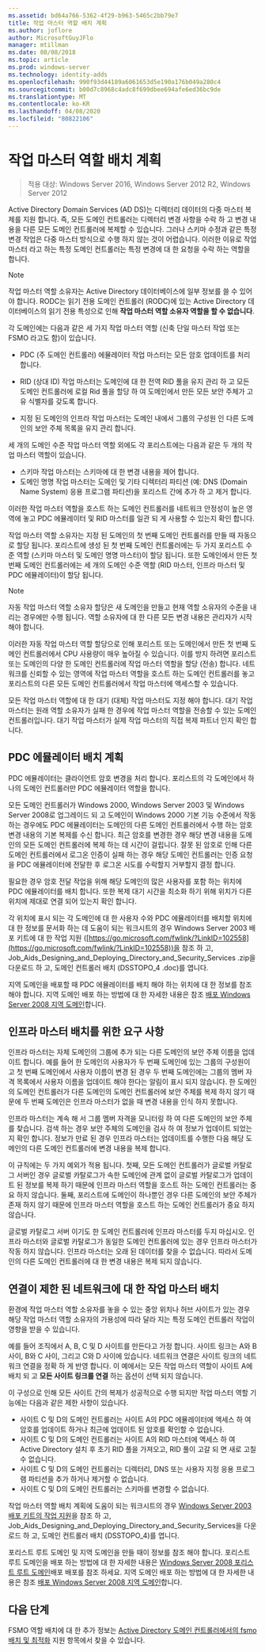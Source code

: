 ```yaml
---
ms.assetid: bd64a766-5362-4f29-b963-5465c2bb79e7
title: 작업 마스터 역할 배치 계획
ms.author: joflore
author: MicrosoftGuyJFlo
manager: mtillman
ms.date: 08/08/2018
ms.topic: article
ms.prod: windows-server
ms.technology: identity-adds
ms.openlocfilehash: 990f93d44189a6061653d5e190a176b049a280c4
ms.sourcegitcommit: b00d7c8968c4adc8f699dbee694afe6ed36bc9de
ms.translationtype: MT
ms.contentlocale: ko-KR
ms.lasthandoff: 04/08/2020
ms.locfileid: "80822106"
---
```

# <a name="planning-operations-master-role-placement"></a>작업 마스터 역할 배치 계획

>적용 대상: Windows Server 2016, Windows Server 2012 R2, Windows Server 2012

Active Directory Domain Services (AD DS)는 디렉터리 데이터의 다중 마스터 복제를 지원 합니다. 즉, 모든 도메인 컨트롤러는 디렉터리 변경 사항을 수락 하 고 변경 내용을 다른 모든 도메인 컨트롤러에 복제할 수 있습니다. 그러나 스키마 수정과 같은 특정 변경 작업은 다중 마스터 방식으로 수행 하지 않는 것이 어렵습니다. 이러한 이유로 작업 마스터 라고 하는 특정 도메인 컨트롤러는 특정 변경에 대 한 요청을 수락 하는 역할을 합니다.  
  
> [!NOTE]  
> 작업 마스터 역할 소유자는 Active Directory 데이터베이스에 일부 정보를 쓸 수 있어야 합니다. RODC는 읽기 전용 도메인 컨트롤러 (RODC)에 있는 Active Directory 데이터베이스의 읽기 전용 특성으로 인해 **작업 마스터 역할 소유자 역할을 할 수 없습니다**.  
  
각 도메인에는 다음과 같은 세 가지 작업 마스터 역할 (신축 단일 마스터 작업 또는 FSMO 라고도 함)이 있습니다.  
  
- PDC (주 도메인 컨트롤러) 에뮬레이터 작업 마스터는 모든 암호 업데이트를 처리 합니다.  

- RID (상대 ID) 작업 마스터는 도메인에 대 한 전역 RID 풀을 유지 관리 하 고 모든 도메인 컨트롤러에 로컬 Rid 풀을 할당 하 여 도메인에서 만든 모든 보안 주체가 고유 식별자를 갖도록 합니다.  
- 지정 된 도메인의 인프라 작업 마스터는 도메인 내에서 그룹의 구성원 인 다른 도메인의 보안 주체 목록을 유지 관리 합니다.  

세 개의 도메인 수준 작업 마스터 역할 외에도 각 포리스트에는 다음과 같은 두 개의 작업 마스터 역할이 있습니다.  
  
- 스키마 작업 마스터는 스키마에 대 한 변경 내용을 제어 합니다.  
- 도메인 명명 작업 마스터는 도메인 및 기타 디렉터리 파티션 (예: DNS (Domain Name System) 응용 프로그램 파티션)을 포리스트 간에 추가 하 고 제거 합니다.  
  
이러한 작업 마스터 역할을 호스트 하는 도메인 컨트롤러를 네트워크 안정성이 높은 영역에 놓고 PDC 에뮬레이터 및 RID 마스터를 일관 되 게 사용할 수 있는지 확인 합니다.  
  
작업 마스터 역할 소유자는 지정 된 도메인의 첫 번째 도메인 컨트롤러를 만들 때 자동으로 할당 됩니다. 포리스트에 생성 된 첫 번째 도메인 컨트롤러에는 두 가지 포리스트 수준 역할 (스키마 마스터 및 도메인 명명 마스터)이 할당 됩니다. 또한 도메인에서 만든 첫 번째 도메인 컨트롤러에는 세 개의 도메인 수준 역할 (RID 마스터, 인프라 마스터 및 PDC 에뮬레이터)이 할당 됩니다.  
  
> [!NOTE]  
> 자동 작업 마스터 역할 소유자 할당은 새 도메인을 만들고 현재 역할 소유자의 수준을 내리는 경우에만 수행 됩니다. 역할 소유자에 대 한 다른 모든 변경 내용은 관리자가 시작 해야 합니다.  
  
이러한 자동 작업 마스터 역할 할당으로 인해 포리스트 또는 도메인에서 만든 첫 번째 도메인 컨트롤러에서 CPU 사용량이 매우 높아질 수 있습니다. 이를 방지 하려면 포리스트 또는 도메인의 다양 한 도메인 컨트롤러에 작업 마스터 역할을 할당 (전송) 합니다. 네트워크를 신뢰할 수 있는 영역에 작업 마스터 역할을 호스트 하는 도메인 컨트롤러를 놓고 포리스트의 다른 모든 도메인 컨트롤러에서 작업 마스터에 액세스할 수 있습니다.  
  
모든 작업 마스터 역할에 대 한 대기 (대체) 작업 마스터도 지정 해야 합니다. 대기 작업 마스터는 원래 역할 소유자가 실패 한 경우에 작업 마스터 역할을 전송할 수 있는 도메인 컨트롤러입니다. 대기 작업 마스터가 실제 작업 마스터의 직접 복제 파트너 인지 확인 합니다.  
  
## <a name="planning-the-pdc-emulator-placement"></a>PDC 에뮬레이터 배치 계획

PDC 에뮬레이터는 클라이언트 암호 변경을 처리 합니다. 포리스트의 각 도메인에서 하나의 도메인 컨트롤러만 PDC 에뮬레이터 역할을 합니다.  
  
모든 도메인 컨트롤러가 Windows 2000, Windows Server 2003 및 Windows Server 2008로 업그레이드 되 고 도메인이 Windows 2000 기본 기능 수준에서 작동 하는 경우에도 PDC 에뮬레이터는 도메인의 다른 도메인 컨트롤러에서 수행 하는 암호 변경 내용의 기본 복제를 수신 합니다. 최근 암호를 변경한 경우 해당 변경 내용을 도메인의 모든 도메인 컨트롤러에 복제 하는 데 시간이 걸립니다. 잘못 된 암호로 인해 다른 도메인 컨트롤러에서 로그온 인증이 실패 하는 경우 해당 도메인 컨트롤러는 인증 요청을 PDC 에뮬레이터에 전달한 후 로그온 시도를 수락할지 거부할지 결정 합니다.  
  
필요한 경우 암호 전달 작업을 위해 해당 도메인의 많은 사용자를 포함 하는 위치에 PDC 에뮬레이터를 배치 합니다. 또한 복제 대기 시간을 최소화 하기 위해 위치가 다른 위치에 제대로 연결 되어 있는지 확인 합니다.  
  
각 위치에 표시 되는 각 도메인에 대 한 사용자 수와 PDC 에뮬레이터를 배치할 위치에 대 한 정보를 문서화 하는 데 도움이 되는 워크시트의 경우 Windows Server 2003 배포 키트에 대 한 작업 지원 ([https://go.microsoft.com/fwlink/?LinkID=102558](https://go.microsoft.com/fwlink/?LinkID=102558))을 참조 하 고, Job_Aids_Designing_and_Deploying_Directory_and_Security_Services .zip을 다운로드 하 고, 도메인 컨트롤러 배치 (DSSTOPO_4 .doc)를 엽니다.  
  
지역 도메인을 배포할 때 PDC 에뮬레이터를 배치 해야 하는 위치에 대 한 정보를 참조 해야 합니다. 지역 도메인 배포 하는 방법에 대 한 자세한 내용은 참조 [배포 Windows Server 2008 지역 도메인](https://technet.microsoft.com/library/cc755118.aspx)합니다.  
  
## <a name="requirements-for-infrastructure-master-placement"></a>인프라 마스터 배치를 위한 요구 사항  

인프라 마스터는 자체 도메인의 그룹에 추가 되는 다른 도메인의 보안 주체 이름을 업데이트 합니다. 예를 들어 한 도메인의 사용자가 두 번째 도메인에 있는 그룹의 구성원이 고 첫 번째 도메인에서 사용자 이름이 변경 된 경우 두 번째 도메인에는 그룹의 멤버 자격 목록에서 사용자 이름을 업데이트 해야 한다는 알림이 표시 되지 않습니다. 한 도메인의 도메인 컨트롤러가 다른 도메인의 도메인 컨트롤러에 보안 주체를 복제 하지 않기 때문에 두 번째 도메인은 인프라 마스터가 없을 때 변경 내용을 인식 하지 못합니다.  
  
인프라 마스터는 계속 해 서 그룹 멤버 자격을 모니터링 하 여 다른 도메인의 보안 주체를 찾습니다. 검색 하는 경우 보안 주체의 도메인을 검사 하 여 정보가 업데이트 되었는지 확인 합니다. 정보가 만료 된 경우 인프라 마스터는 업데이트를 수행한 다음 해당 도메인의 다른 도메인 컨트롤러에 변경 내용을 복제 합니다.  
  
이 규칙에는 두 가지 예외가 적용 됩니다. 첫째, 모든 도메인 컨트롤러가 글로벌 카탈로그 서버인 경우 글로벌 카탈로그가 속한 도메인에 관계 없이 글로벌 카탈로그가 업데이트 된 정보를 복제 하기 때문에 인프라 마스터 역할을 호스트 하는 도메인 컨트롤러는 중요 하지 않습니다. 둘째, 포리스트에 도메인이 하나뿐인 경우 다른 도메인의 보안 주체가 존재 하지 않기 때문에 인프라 마스터 역할을 호스트 하는 도메인 컨트롤러가 중요 하지 않습니다.  
  
글로벌 카탈로그 서버 이기도 한 도메인 컨트롤러에 인프라 마스터를 두지 마십시오. 인프라 마스터와 글로벌 카탈로그가 동일한 도메인 컨트롤러에 있는 경우 인프라 마스터가 작동 하지 않습니다. 인프라 마스터는 오래 된 데이터를 찾을 수 없습니다. 따라서 도메인의 다른 도메인 컨트롤러에 대 한 변경 내용은 복제 되지 않습니다.  
  
## <a name="operations-master-placement-for-networks-with-limited-connectivity"></a>연결이 제한 된 네트워크에 대 한 작업 마스터 배치

환경에 작업 마스터 역할 소유자를 놓을 수 있는 중앙 위치나 허브 사이트가 있는 경우 해당 작업 마스터 역할 소유자의 가용성에 따라 달라 지는 특정 도메인 컨트롤러 작업이 영향을 받을 수 있습니다.  
  
예를 들어 조직에서 A, B, C 및 D 사이트를 만든다고 가정 합니다. 사이트 링크는 A와 B 사이, B와 C 사이, 그리고 C와 D 사이에 있습니다. 네트워크 연결은 사이트 링크의 네트워크 연결을 정확 하 게 반영 합니다. 이 예에서는 모든 작업 마스터 역할이 사이트 A에 배치 되 고 **모든 사이트 링크를 연결** 하는 옵션이 선택 되지 않습니다.  
  
이 구성으로 인해 모든 사이트 간의 복제가 성공적으로 수행 되지만 작업 마스터 역할 기능에는 다음과 같은 제한 사항이 있습니다.  
  
- 사이트 C 및 D의 도메인 컨트롤러는 사이트 A의 PDC 에뮬레이터에 액세스 하 여 암호를 업데이트 하거나 최근에 업데이트 된 암호를 확인할 수 없습니다.  
- 사이트 C 및 D의 도메인 컨트롤러는 사이트 A의 RID 마스터에 액세스 하 여 Active Directory 설치 후 초기 RID 풀을 가져오고, RID 풀이 고갈 되 면 새로 고칠 수 없습니다.  
- 사이트 C 및 D의 도메인 컨트롤러는 디렉터리, DNS 또는 사용자 지정 응용 프로그램 파티션을 추가 하거나 제거할 수 없습니다.  
- 사이트 C 및 D의 도메인 컨트롤러는 스키마를 변경할 수 없습니다.  
  
작업 마스터 역할 배치 계획에 도움이 되는 워크시트의 경우 [Windows Server 2003 배포 키트의 작업 지원](https://go.microsoft.com/fwlink/?LinkID=102558)을 참조 하 고, Job_Aids_Designing_and_Deploying_Directory_and_Security_Services을 다운로드 하 고, 도메인 컨트롤러 배치 (DSSTOPO_4)를 엽니다.  
  
포리스트 루트 도메인 및 지역 도메인을 만들 때이 정보를 참조 해야 합니다. 포리스트 루트 도메인을 배포 하는 방법에 대 한 자세한 내용은 [Windows Server 2008 포리스트 루트 도메인](https://technet.microsoft.com/library/cc731174.aspx)배포 배포를 참조 하세요. 지역 도메인 배포 하는 방법에 대 한 자세한 내용은 참조 [배포 Windows Server 2008 지역 도메인](https://technet.microsoft.com/library/cc755118.aspx)합니다.  

## <a name="next-steps"></a>다음 단계

FSMO 역할 배치에 대 한 추가 정보는 [Active Directory 도메인 컨트롤러에서의 fsmo 배치 및 최적화](https://support.microsoft.com/help/223346) 지원 항목에서 찾을 수 있습니다.
